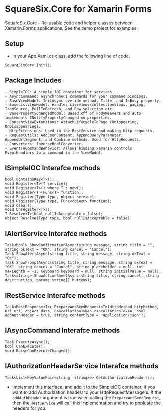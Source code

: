 # SquareSix.Core for Xamarin Forms

SquareSix.Core - Re-usable code and helper classes between Xamarin.Forms applications. See the demo project for examples. 


## Setup

- In your App.Xaml.cs class, add the following line of code.
```
SquareSixCore.Init();
```


## Package Includes
```
- SimpleIOC: A simple IOC container for services.
- AsyncCommand: Asynchronous commands for your command bindings.
- BaseViewModel: InitAsync overide method, Title, and IsBusy property.
- BaseListViewModel: Handles ListViews/CollectionViews, paging, ItemSource, PullToRefresh, and Row selection etc.
- BasePropertyChangedModel: Based off of FodyWeavers and auto implements INotifyPropertyChanged on properties.
- ContentViewExtensions: AttachLifecycleToPage (OnAppearing, OnDisappearing).
- HttpExtensions: Used in the RestService and making http requests.
- RequestUtils: AddJsonContent, AppendQueryParameter, AppendUrlSegment, and Combine methods. Used for HttpRequests.
- Converters: InverseBoolConverter.
- EventToCommandBehavior: Allows binding xamarin controls EventHandlers to a command in the ViewModel.
```


## ISimpleIOC Interafce methods
```
bool ContainsKey<T>();
void Register<T>(T service);
void Register<T>() where T : new();
void Register<T>(Func<T> function);
void Register(Type type, object service);
void Register(Type type, Func<object> function);
void Clear();
void Unregister<T>();
T Resolve<T>(bool nullIsAcceptable = false);
object Resolve(Type type, bool nullIsAcceptable = false);
```


## IAlertService Interafce methods
```
Task<bool> ShowConfirmationAsync(string message, string title = "", string okText = "OK", string cancel = "Cancel");
Task ShowAlertAsync(string title, string message, string okText = "OK");
Task ShowPromptAsync(string title, string message, string okText = "OK", string cancel = "Cancel", string placeholder = null, int maxLegnth = -1, Keyboard keyboard = null, string initialValue = null);
Task<string> ShowActionSheetAsync(string title, string cancel, string desctruction, params string[] buttons);
```


## IRestService Interafce methods
```
Task<RestResponse<T>> PrepareAndSendRequest<T>(HttpMethod httpMethod, Uri uri, object data, CancellationToken cancellationToken, bool addAuthHeader = true, string contentType = "application/json");
```


## IAsyncCommand Interafce methods
```
Task ExecuteAsync();
bool CanExecute();
void RaiseCanExecuteChanged();
```


## IAuthorizationHeaderService Interafce methods
```
Task<List<KeyValuePair<string, string>>> GetAuthorizationHeaders();
```

- Implement this interface, and add it to the SimpleIOC container, if you want to add Authorization headers to your HttpRequestMessage's. If the `addAuthHeader` argument is true when calling the `PrepareAndSendRequest`, then the `RestService` will call this implementation and try to popluate the headers for you.

